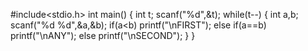 #include<stdio.h>
int main()
{
    int t;
    scanf("%d",&t);
    while(t--)
    {
        int a,b;
        scanf("%d %d",&a,&b);
        if(a<b)
        printf("\nFIRST");
        else if(a==b)
        printf("\nANY");
        else
        printf("\nSECOND");
    }
}

